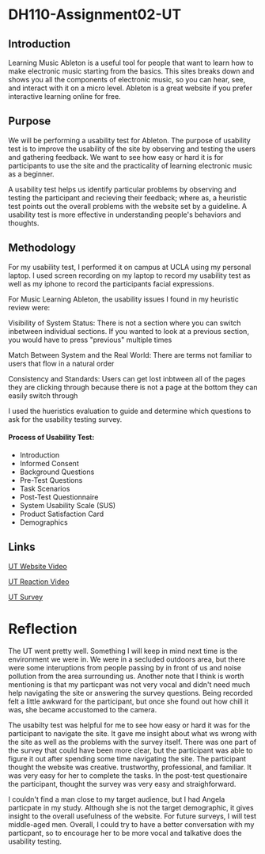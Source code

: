 # DH110-Assignment02-UT
## Introduction
Learning Music Ableton is a useful tool for people that want to learn how to make electronic music starting from the basics. This sites breaks down and shows you all the components of electronic music, so you can hear, see, and interact with it on a micro level. Ableton is a great website if you prefer interactive learning online for free. 
<br>
## Purpose

We will be performing a usability test for Ableton. The purpose of usability test is to improve the usability of the site by observing and testing the users and gathering feedback. We want to see how easy or hard it is for participants to use the site and the practicality of learning electronic music as a beginner. 

A usability test helps us identify particular problems by observing and testing the participant and recieving their feedback; where as, a heuristic test points out the overall problems with the website set by a guideline. A usability test is more effective in understanding people's behaviors and thoughts.


## Methodology
For my usability test, I performed it on campus at UCLA using my personal laptop. I used screen recording on my laptop to record my usability test as well as my iphone to record the participants facial expressions. 

For Music Learning Ableton, the usability issues I found in my heuristic review were:

Visibility of System Status: There is not a section where you can switch inbetween individual sections. If you wanted to look at a previous section, you would have to press "previous" multiple times

Match Between System and the Real World: There are terms not familiar to users that flow in a natural order

Consistency and Standards: Users can get lost inbtween all of the pages they are clicking through because there is not a page at the bottom they can easily switch through

I used the hueristics evaluation to guide and determine which questions to ask for the usability testing survey.


#### Process of Usability Test: 
* Introduction
* Informed Consent
* Background Questions
* Pre-Test Questions
* Task Scenarios
* Post-Test Questionnaire
* System Usability Scale (SUS)
* Product Satisfaction Card
* Demographics


## Links
[UT Website Video](https://drive.google.com/file/d/1a43Xaud-ZKQnfvio9UrdCsIQlkOOJYrz/view?usp=sharing)

[UT Reaction Video](https://drive.google.com/file/d/1cXJLaYDznM4APmL68tyVr7UgN_i7oQTH/view?usp=sharing) 

[UT Survey](https://docs.google.com/forms/d/e/1FAIpQLSehyivJUE11c95r_FxleMp9VB7nSpuwwS95h5J9OS59Srjq5g/viewform?vc=0&c=0&w=1&flr=0) 







# Reflection

The UT went pretty well. Something I will keep in mind next time is the environment we were in. We were in a secluded outdoors area, but there were some interuptions from people passing by in front of us and noise pollution from the area surrounding us. Another note that I think is worth mentioning is that my particpant was not very vocal and didn't need much help navigating the site or answering the survey questions. Being recorded felt a little awkward for the participant, but once she found out how chill it was, she became accustomed to the camera.

The usabilty test was helpful for me to see how easy or hard it was for the participant to navigate the site. It gave me insight about what ws wrong with the site as well as the problems with the survey itself. There was one part of the survey that could have been more clear, but the participant was able to figure it out after spending some time navigating the site. The participant thought the website was creative. trustworthy, professional, and familiar. It was very easy for her to complete the tasks. In the post-test questionaire the participant, thought the survey was very easy and straighforward.


I couldn't find a man close to my target audience, but I had Angela particpate in my study. Although she is not the target demographic, it gives insight to the overall usefulness of the website. For future surveys, I will test middle-aged men. Overall, I could try to have a better conversation with my particpant, so to encourage her to be more vocal and talkative does the usability testing.
